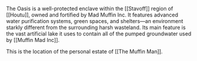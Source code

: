 The Oasis is a well-protected enclave within the [[Stavoff]] region of [[Houtu]], owned and fortified by Mad Muffin Inc. It features advanced water purification systems, green spaces, and shelters—an environment starkly different from the surrounding harsh wasteland. Its main feature is the vast artificial lake it uses to contain all of the pumped groundwater used by [[Muffin Mad Inc]].

This is the location of the personal estate of [[The Muffin Man]].